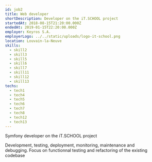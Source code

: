 ```yaml
---
id: job2
title: Web developer
shortDescription: Developer on the iT.SCHOOL project     
startedAt: 2018-08-15T21:20:00.000Z
endedAt: 2019-01-15T22:20:00.000Z
employer: Keyros S.A.
employerLogo: ../../static/uploads/logo-it-school.png
location: Louvain-la-Neuve
skills:
  - skill2
  - skill3
  - skill5
  - skill6
  - skill7
  - skill11
  - skill12
  - skill13
techs:
  - tech1
  - tech4
  - tech5
  - tech6
  - tech7
  - tech8
  - tech12
  - tech13
---
```

Symfony developer on the iT.SCHOOL project

Development, testing, deployment, monitoring, maintenance and debugging.
Focus on functionnal testing and refactoring of the existing codebase